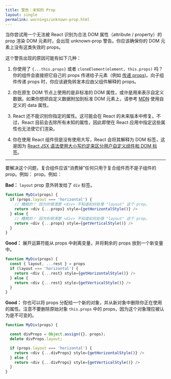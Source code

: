 ```yaml
---
title: 警告：未知的 Prop
layout: single
permalink: warnings/unknown-prop.html
---
```

当你尝试用一个无法被 React 识别为合法 DOM 属性（attribute / property）的 prop 渲染 DOM 元素时，会出现 unknown-prop 警告。你应该确保你的 DOM 元素上没有这类失效的 props。

这个警告出现的原因可能有如下几种：

1. 你使用了 `{...this.props}` 或者 `cloneElement(element, this.props)` 吗？你的组件会直接把它自己的 props 传递给子元素（例如 [传递 props](/docs/transferring-props.html))。向子组件传递 props 时，你应该避免转发本应由父组件解释的 props。

2. 你在原生 DOM 节点上使用的是非标准的 DOM 属性，或许是用来表示自定义数据。如果你想把自定义数据附加到标准 DOM 元素上，请参考 [MDN](https://developer.mozilla.org/en-US/docs/Web/Guide/HTML/Using_data_attributes) 使用自定义的 data 属性。

3. React 还不能识别你指定的属性。这可能会在 React 的未来版本中修复。不过，React 目前会去除所有未知的属性，因此即使在 React 应用中指定这些属性也无法使它们渲染。

4. 你在使用 React 组件但是没有使用大写，React 会将其解释为 DOM 标签，这是因为 [React JSX 语法使用大小写约定来区分用户自定义组件和 DOM 标签](/docs/jsx-in-depth.html#user-defined-components-must-be-capitalized)。

---

要解决这个问题，复合组件应该“消费掉”任何只用于复合组件而不是子组件的 prop。例如：
 prop。例如：

**Bad：** `layout` prop 意外转发给了 `div` 标签。

```js
function MyDiv(props) {
  if (props.layout === 'horizontal') {
    // 糟糕的！ 因为你很清楚 <div> 不知道如何处理 "layout" 这个 prop。
    return <div {...props} style={getHorizontalStyle()} />
  } else {
    // 糟糕的！ 因为你很清楚 <div> 不知道如何处理 "layout" 这个 prop。
    return <div {...props} style={getVerticalStyle()} />
  }
}
```

**Good：** 展开运算符能从 props 中剥离变量，并将剩余的 props 放到一个新变量中。

```js
function MyDiv(props) {
  const { layout, ...rest } = props
  if (layout === 'horizontal') {
    return <div {...rest} style={getHorizontalStyle()} />
  } else {
    return <div {...rest} style={getVerticalStyle()} />
  }
}
```

**Good：** 你也可以将 props 分配给一个新的对象，并从新对象中删除你正在使用的属性。注意不要删除原始对象 `this.props` 中的 props，因为这个对象理应被认为是不可变的。

```js
function MyDiv(props) {

  const divProps = Object.assign({}, props);
  delete divProps.layout;

  if (props.layout === 'horizontal') {
    return <div {...divProps} style={getHorizontalStyle()} />
  } else {
    return <div {...divProps} style={getVerticalStyle()} />
  }
}
```
